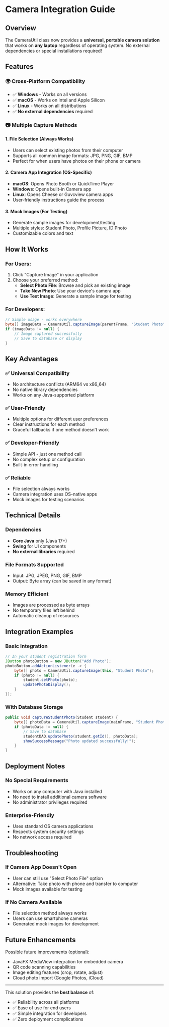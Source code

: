 # Camera Integration Guide

## Overview
The CameraUtil class now provides a **universal, portable camera solution** that works on **any laptop** regardless of operating system. No external dependencies or special installations required!

## Features

### 🌍 Cross-Platform Compatibility
- ✅ **Windows** - Works on all versions
- ✅ **macOS** - Works on Intel and Apple Silicon
- ✅ **Linux** - Works on all distributions
- ✅ **No external dependencies** required

### 📷 Multiple Capture Methods

#### 1. **File Selection** (Always Works)
- Users can select existing photos from their computer
- Supports all common image formats: JPG, PNG, GIF, BMP
- Perfect for when users have photos on their phone or camera

#### 2. **Camera App Integration** (OS-Specific)
- **macOS**: Opens Photo Booth or QuickTime Player
- **Windows**: Opens built-in Camera app
- **Linux**: Opens Cheese or Guvcview camera apps
- User-friendly instructions guide the process

#### 3. **Mock Images** (For Testing)
- Generate sample images for development/testing
- Multiple styles: Student Photo, Profile Picture, ID Photo
- Customizable colors and text

## How It Works

### For Users:
1. Click "Capture Image" in your application
2. Choose your preferred method:
   - **Select Photo File**: Browse and pick an existing image
   - **Take New Photo**: Use your device's camera app
   - **Use Test Image**: Generate a sample image for testing

### For Developers:
```java
// Simple usage - works everywhere
byte[] imageData = CameraUtil.captureImage(parentFrame, "Student Photo");
if (imageData != null) {
    // Image captured successfully
    // Save to database or display
}
```

## Key Advantages

### ✅ **Universal Compatibility**
- No architecture conflicts (ARM64 vs x86_64)
- No native library dependencies
- Works on any Java-supported platform

### ✅ **User-Friendly**
- Multiple options for different user preferences
- Clear instructions for each method
- Graceful fallbacks if one method doesn't work

### ✅ **Developer-Friendly**
- Simple API - just one method call
- No complex setup or configuration
- Built-in error handling

### ✅ **Reliable**
- File selection always works
- Camera integration uses OS-native apps
- Mock images for testing scenarios

## Technical Details

### Dependencies
- **Core Java** only (Java 17+)
- **Swing** for UI components
- **No external libraries** required

### File Formats Supported
- Input: JPG, JPEG, PNG, GIF, BMP
- Output: Byte array (can be saved in any format)

### Memory Efficient
- Images are processed as byte arrays
- No temporary files left behind
- Automatic cleanup of resources

## Integration Examples

### Basic Integration
```java
// In your student registration form
JButton photoButton = new JButton("Add Photo");
photoButton.addActionListener(e -> {
    byte[] photo = CameraUtil.captureImage(this, "Student Photo");
    if (photo != null) {
        student.setPhoto(photo);
        updatePhotoDisplay();
    }
});
```

### With Database Storage
```java
public void captureStudentPhoto(Student student) {
    byte[] photoData = CameraUtil.captureImage(mainFrame, "Student Photo");
    if (photoData != null) {
        // Save to database
        studentDAO.updatePhoto(student.getId(), photoData);
        showSuccessMessage("Photo updated successfully!");
    }
}
```

## Deployment Notes

### No Special Requirements
- Works on any computer with Java installed
- No need to install additional camera software
- No administrator privileges required

### Enterprise-Friendly
- Uses standard OS camera applications
- Respects system security settings
- No network access required

## Troubleshooting

### If Camera App Doesn't Open
- User can still use "Select Photo File" option
- Alternative: Take photo with phone and transfer to computer
- Mock images available for testing

### If No Camera Available
- File selection method always works
- Users can use smartphone cameras
- Generated mock images for development

## Future Enhancements

Possible future improvements (optional):
- JavaFX MediaView integration for embedded camera
- QR code scanning capabilities
- Image editing features (crop, rotate, adjust)
- Cloud photo import (Google Photos, iCloud)

---

This solution provides the **best balance** of:
- ✅ Reliability across all platforms
- ✅ Ease of use for end users
- ✅ Simple integration for developers
- ✅ Zero deployment complications
